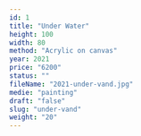 ```yaml
---
id: 1
title: "Under Water"
height: 100
width: 80
method: "Acrylic on canvas"
year: 2021
price: "6200"
status: ""
fileName: "2021-under-vand.jpg"
medie: "painting"
draft: "false"
slug: "under-vand"
weight: "20"
---
```

